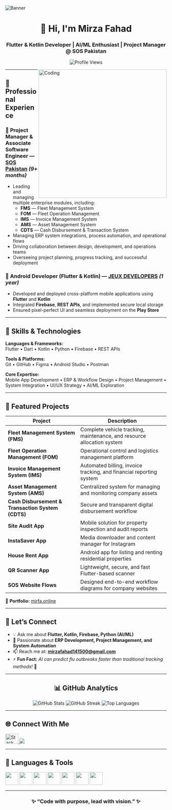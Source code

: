 ![Banner](https://github.com/fahadmirfa/fahadmirfa/blob/main/Becholars%20in%20Computer%20Science%20(1).png)

<h1 align="center">👋 Hi, I'm Mirza Fahad</h1>
<h3 align="center">Flutter & Kotlin Developer | AI/ML Enthusiast | Project Manager @ SOS Pakistan</h3>

<p align="center">
  <img src="https://komarev.com/ghpvc/?username=fahadmirfa&label=Profile%20Views&color=6f42c1&style=flat-square" alt="Profile Views" />
</p>

<img align="right" alt="Coding" width="400" src="https://user-images.githubusercontent.com/55389276/140866485-8fb1c876-9a8f-4d6a-98dc-08c4981eaf70.gif">

---

## 💼 Professional Experience

### 🚀 **Project Manager & Associate Software Engineer** — [SOS Pakistan](https://sosworld.com.pk/sos-pakistan/) *(9+ months)*
- Leading and managing multiple enterprise modules, including:  
  - **FMS** — Fleet Management System  
  - **FOM** — Fleet Operation Management  
  - **IMS** — Invoice Management System  
  - **AMS** — Asset Management System  
  - **CDTS** — Cash Disbursement & Transaction System  
- Managing ERP system integrations, process automation, and operational flows  
- Driving collaboration between design, development, and operations teams  
- Overseeing project planning, progress tracking, and successful deployment  

### 📱 **Android Developer (Flutter & Kotlin)** — [JEUX DEVELOPERS](https://jeuxdevelopers.com/) *(1 year)*
- Developed and deployed cross-platform mobile applications using **Flutter** and **Kotlin**  
- Integrated **Firebase**, **REST APIs**, and implemented secure local storage  
- Ensured pixel-perfect UI and seamless deployment on the **Play Store**  

---

## 🧠 Skills & Technologies

**Languages & Frameworks:**  
Flutter • Dart • Kotlin • Python • Firebase • REST APIs  

**Tools & Platforms:**  
Git • GitHub • Figma • Android Studio • Postman  

**Core Expertise:**  
Mobile App Development • ERP & Workflow Design • Project Management •  
System Integration • UI/UX Strategy • AI/ML Exploration  

---

## 🌟 Featured Projects

| Project | Description |
|----------|--------------|
| **Fleet Management System (FMS)** | Complete vehicle tracking, maintenance, and resource allocation system |
| **Fleet Operation Management (FOM)** | Operational control and logistics management platform |
| **Invoice Management System (IMS)** | Automated billing, invoice tracking, and financial reporting system |
| **Asset Management System (AMS)** | Centralized system for managing and monitoring company assets |
| **Cash Disbursement & Transaction System (CDTS)** | Secure and transparent digital disbursement workflow |
| **Site Audit App** | Mobile solution for property inspection and audit reports |
| **InstaSaver App** | Media downloader and content manager for Instagram |
| **House Rent App** | Android app for listing and renting residential properties |
| **QR Scanner App** | Lightweight, secure, and fast Flutter-based scanner |
| **SOS Website Flows** | Designed end-to-end workflow diagrams for company websites |

🔗 **Portfolio:** [mirfa.online](https://mirfa.online)

---

## 💬 Let’s Connect

- 💡 Ask me about **Flutter, Kotlin, Firebase, Python (AI/ML)**  
- 🧩 Passionate about **ERP Development, Project Management, and System Automation**  
- 📫 Reach me at: **[mirzafahad141500@gmail.com](mailto:mirzafahad141500@gmail.com)**  
- ⚡ **Fun Fact:** *AI can predict flu outbreaks faster than traditional tracking methods!* 🤖  

---

<h2 align="center">📊 GitHub Analytics</h2>

<div align="center">
  <img src="https://github-readme-stats.vercel.app/api?username=fahadmirfa&show_icons=true&theme=tokyonight&hide_border=true&bg_color=00000000" alt="GitHub Stats" />
  <img src="https://github-readme-streak-stats.herokuapp.com/?user=fahadmirfa&theme=tokyonight&hide_border=true&background=00000000" alt="GitHub Streak" />
  <img src="https://github-readme-stats.vercel.app/api/top-langs/?username=fahadmirfa&layout=compact&theme=tokyonight&hide_border=true&bg_color=00000000" alt="Top Languages" />
</div>

---

## 🌐 Connect With Me

<p align="left">
  <a href="https://stackoverflow.com/users/22653921" target="_blank">
    <img src="https://raw.githubusercontent.com/rahuldkjain/github-profile-readme-generator/master/src/images/icons/Social/stack-overflow.svg" alt="Stack Overflow" height="30" width="40" />
  </a>
  <a href="mailto:mirzafahad141500@gmail.com" target="_blank">
    <img src="https://img.shields.io/badge/Email-D14836?style=flat-square&logo=gmail&logoColor=white" />
  </a>
</p>

---

## 🧰 Languages & Tools

<p align="left">
  <a href="https://dart.dev" target="_blank"><img src="https://www.vectorlogo.zone/logos/dartlang/dartlang-icon.svg" width="40" height="40" /></a>
  <a href="https://flutter.dev" target="_blank"><img src="https://www.vectorlogo.zone/logos/flutterio/flutterio-icon.svg" width="40" height="40" /></a>
  <a href="https://kotlinlang.org" target="_blank"><img src="https://www.vectorlogo.zone/logos/kotlinlang/kotlinlang-icon.svg" width="40" height="40" /></a>
  <a href="https://www.python.org" target="_blank"><img src="https://www.vectorlogo.zone/logos/python/python-icon.svg" width="40" height="40" /></a>
  <a href="https://firebase.google.com/" target="_blank"><img src="https://www.vectorlogo.zone/logos/firebase/firebase-icon.svg" width="40" height="40" /></a>
  <a href="https://git-scm.com/" target="_blank"><img src="https://www.vectorlogo.zone/logos/git-scm/git-scm-icon.svg" width="40" height="40" /></a>
  <a href="https://figma.com/" target="_blank"><img src="https://www.vectorlogo.zone/logos/figma/figma-icon.svg" width="40" height="40" /></a>
</p>

---

<h3 align="center">✨ “Code with purpose, lead with vision.” ✨</h3>
